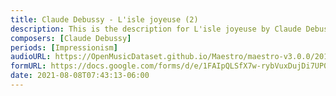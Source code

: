 ```yaml
---
title: Claude Debussy - L'isle joyeuse (2)
description: This is the description for L'isle joyeuse by Claude Debussy
composers: [Claude Debussy]
periods: [Impressionism]
audioURL: https://OpenMusicDataset.github.io/Maestro/maestro-v3.0.0/2014/MIDI-UNPROCESSED_06-08_R1_2014_MID--AUDIO_07_R1_2014_wav--6.midi
formURL: https://docs.google.com/forms/d/e/1FAIpQLSfX7w-rybVuxDujDi7UP0pVn82HyTfq-D4cpE0Rf4w9Gm3bCQ/viewform
date: 2021-08-08T07:43:13-06:00
---
```

